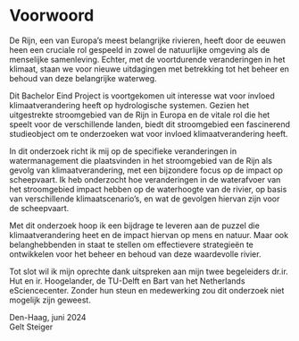 # Voorwoord

De Rijn, een van Europa’s meest belangrijke rivieren, heeft door de eeuwen heen een cruciale
rol gespeeld in zowel de natuurlijke omgeving als de menselijke samenleving. Echter, met de
voortdurende veranderingen in het klimaat, staan we voor nieuwe uitdagingen met betrekking
tot het beheer en behoud van deze belangrijke waterweg.

Dit Bachelor Eind Project is voortgekomen uit interesse wat voor invloed klimaatverandering
heeft op hydrologische systemen. Gezien het uitgestrekte stroomgebied van de Rijn in Europa
en de vitale rol die het speelt voor de verschillende landen, biedt dit stroomgebied een
fascinerend studieobject om te onderzoeken wat voor invloed klimaatverandering heeft.

In dit onderzoek richt ik mij op de specifieke veranderingen in watermanagement die
plaatsvinden in het stroomgebied van de Rijn als gevolg van klimaatverandering, met een
bijzondere focus op de impact op scheepvaart. Ik heb onderzocht hoe veranderingen in de
waterafvoer van het stroomgebied impact hebben op de waterhoogte van de rivier, op basis
van verschillende klimaatscenario’s, en wat de gevolgen hiervan zijn voor de scheepvaart.

Met dit onderzoek hoop ik een bijdrage te leveren aan de puzzel die klimaatverandering heet
en de impact hiervan op mens en natuur. Maar ook belanghebbenden in staat te stellen om
effectievere strategieën te ontwikkelen voor het beheer en behoud van deze waardevolle
rivier.

Tot slot wil ik mijn oprechte dank uitspreken aan mijn twee begeleiders dr.ir. Hut en ir.
Hoogelander, de TU-Delft en Bart van het Netherlands eSciencecenter. Zonder hun steun en
medewerking zou dit onderzoek niet mogelijk zijn geweest.

Den-Haag, juni 2024\
Gelt Steiger

